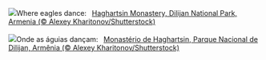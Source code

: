 ![](https://www.bing.com/th?id=OHR.HaghartsinMonastery_EN-GB1207846096_UHD.jpg&w=1000)Where eagles dance:&nbsp;&ensp;[Haghartsin Monastery, Dilijan National Park, Armenia (© Alexey Kharitonov/Shutterstock)](https://www.bing.com/th?id=OHR.HaghartsinMonastery_EN-GB1207846096_UHD.jpg)
<br><br/>
![](https://www.bing.com/th?id=OHR.HaghartsinMonastery_PT-BR9216139787_UHD.jpg&w=1000)Onde as águias dançam:&nbsp;&ensp;[Monastério de Haghartsin, Parque Nacional de Dilijan, Armênia (© Alexey Kharitonov/Shutterstock)](https://www.bing.com/th?id=OHR.HaghartsinMonastery_PT-BR9216139787_UHD.jpg)
<br><br/>
